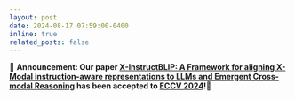 ```yaml
---
layout: post
date: 2024-08-17 07:59:00-0400
inline: true
related_posts: false
---
```


📢 **Announcement: Our paper [X-InstructBLIP: A Framework for aligning X-Modal instruction-aware representations to LLMs and Emergent Cross-modal Reasoning](https://arxiv.org/pdf/2311.18799) has been accepted to [ECCV 2024](https://eccv.ecva.net/Conferences/2024)!🎉**